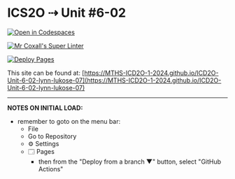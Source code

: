 # ICS2O ⇢ Unit #6-02

[![Open in Codespaces](https://classroom.github.com/assets/launch-codespace-2972f46106e565e64193e422d61a12cf1da4916b45550586e14ef0a7c637dd04.svg)](https://classroom.github.com/open-in-codespaces?assignment_repo_id=19649263)

[![Mr Coxall's Super Linter](https://github.com/MTHS-ICD2O-1-2024/ICD2O-Unit-6-02-lynn-lukose-07/workflows/Mr%20Coxall's%20Super%20Linter/badge.svg)](https://github.com/MTHS-ICD2O-1-2024/ICD2O-Unit-6-02-lynn-lukose-07/actions)

[![Deploy Pages](https://github.com/MTHS-ICD2O-1-2024/ICD2O-Unit-6-02-lynn-lukose-07/workflows/Deploy%20Pages/badge.svg)](https://github.com/MTHS-ICD2O-1-2024/ICD2O-Unit-6-02-lynn-lukose-07/actions)

This site can be found at: [https://MTHS-ICD2O-1-2024.github.io/ICD2O-Unit-6-02-lynn-lukose-07](https://MTHS-ICD2O-1-2024.github.io/ICD2O-Unit-6-02-lynn-lukose-07)

---

**NOTES ON INITIAL LOAD:**
- remember to goto on the menu bar:
  - File
  - Go to Repository
  - ⚙ Settings
  - 🗔 Pages
    - then from the "Deploy from a branch ▼" button, select "GitHub Actions"
